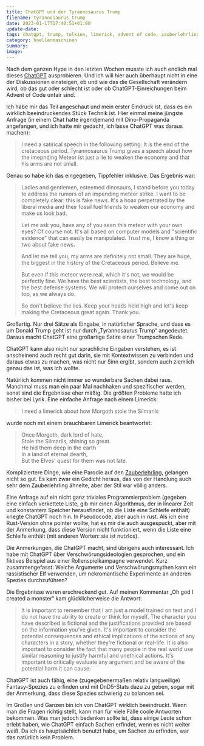 ```yaml
---
title: ChatGPT und der Tyrannosaurus Trump
filename: tyrannosaurus_trump
date: 2023-01-17T17:40:51+01:00
update-date:
tags: chatgpt, trump, tolkien, limerick, advent of code, zauberlehrling
category: hoellenmaschinen
summary:
image:
---
```


Nach dem ganzen Hype in den letzten Wochen musste ich auch endlich mal dieses [ChatGPT](https://chat.openai.com/) ausprobieren. Und ich will hier auch überhaupt nicht in eine der Diskussionen einsteigen, ob und wie das die Gesellschaft verändern wird, ob das gut oder schlecht ist oder ob ChatGPT-Einreichungen beim Advent of Code unfair sind.

Ich habe mir das Teil angeschaut und mein erster Eindruck ist, dass es ein wirklich beeindruckendes Stück Technik ist. Hier einmal meine jüngste Anfrage (in einem Chat hatte irgendjemand mit Dino-Propaganda angefangen, und ich hatte mir gedacht, ich lasse ChatGPT was daraus machen):

> I need a satirical speech in the following setting: It is the end of the cretaceous period. Tyrannosaurus Trump gives a speech about how the imepnding Meteor ist just a lie to weaken the economy and that his arms are not small.

Genau so habe ich das eingegeben, Tippfehler inklusive. Das Ergebnis war:

> Ladies and gentlemen, esteemed dinosaurs, I stand before you today to address the rumors of an impending meteor strike. I want to be completely clear: this is fake news. It's a hoax perpetrated by the liberal media and their fossil fuel friends to weaken our economy and make us look bad.
>
> Let me ask you, have any of you seen this meteor with your own eyes? Of course not. It's all based on computer models and "scientific evidence" that can easily be manipulated. Trust me, I know a thing or two about fake news.
>
> And let me tell you, my arms are definitely not small. They are huge, the biggest in the history of the Cretaceous period. Believe me.
>
> But even if this meteor were real, which it's not, we would be perfectly fine. We have the best scientists, the best technology, and the best defense systems. We will protect ourselves and come out on top, as we always do.
>
> So don't believe the lies. Keep your heads held high and let's keep making the Cretaceous great again. Thank you.

Großartig. Nur drei Sätze als Eingabe, in natürlicher Sprache, und dass es um Donald Trump geht ist nur durch „Tyrannosaurus Trump“ angedeutet. Daraus macht ChatGPT eine großartige Satire einer Trumpschen Rede.

ChatGPT kann also nicht nur sprachliche Eingaben verstehen, es ist anscheinend auch recht gut darin, sie mit Kontextwissen zu verbinden und daraus etwas zu machen, was nicht nur Sinn ergibt, sondern auch ziemlich genau das ist, was ich wollte.

Natürlich kommen nicht immer so wunderbare Sachen dabei raus. Manchmal muss man ein paar Mal nachhaken und spezifischer werden, sonst sind die Ergebnisse eher mäßig. Die größten Probleme hatte ich bisher bei Lyrik. Eine einfache Anfrage nach einem Limerick:

> I need a limerick about how Morgoth stole the Silmarils

wurde noch mit einem brauchbaren Limerick beantwortet:

> Once Morgoth, dark lord of hate,  
> Stole the Silmarils, shining so great.  
> He hid them deep in the earth  
> In a land of eternal dearth,  
> But the Elves' quest for them was not late.

Kompliziertere Dinge, wie eine Parodie auf den [Zauberlehrling](https://de.wikipedia.org/wiki/Der_Zauberlehrling), gelangen nicht so gut. Es kam zwar ein Gedicht heraus, das von der Handlung auch sehr dem Zauberlehrling ähnelte, aber der Stil war völlig anders.

Eine Anfrage auf ein nicht ganz triviales Programmierproblem (gegeben eine einfach verkettete Liste, gib mir einen Algorithmus, der in linearer Zeit und konstantem Speicher herausfindet, ob die Liste eine Schleife enthält) kriegte ChatGPT noch hin. In Pseudocode, aber auch in rust. Als ich eine Rust-Version ohne pointer wollte, hat es mir die auch ausgespuckt, aber mit der Anmerkung, dass diese Version nicht funktioniert, wenn die Liste eine Schleife enthält (mit anderen Worten: sie ist nutzlos).

Die Anmerkungen, die ChatGPT macht, sind übrigens auch interessant. Ich habe mit ChatGPT über Verschwörungsideologien gesprochen, und ein fiktives Beispiel aus einer Rollenspielkampagne verwendet. Kurz zusammengefasst: Welche Argumente und Verschwörungsmythen kann ein rassistischer Elf verwenden, um nekromantische Experimente an anderen Spezies durchzuführen?

Die Ergebnisse waren erschreckend gut. Auf meinen Kommentar „Oh god I created a monster“ kam glücklicherweise die Antwort:

> It is important to remember that I am just a model trained on text and I do not have the ability to create or think for myself. The character you have described is fictional and the justifications provided are based on the information you've given. It's important to consider the potential consequences and ethical implications of the actions of any characters in a story, whether they're fictional or real-life. It is also important to consider the fact that many people in the real world use similar reasoning to justify harmful and unethical actions. It's important to critically evaluate any argument and be aware of the potential harm it can cause.

ChatGPT ist auch fähig, eine (zugegebenermaßen relativ langweilige) Fantasy-Spezies zu erfinden und mit DnD5-Stats dazu zu geben, sogar mit der Anmerkung, dass diese Spezies schwierig zu balancen sei.

Im Großen und Ganzen bin ich von ChatGPT wirklich beeindruckt. Wenn man die Fragen richtig stellt, kann man für viele Fälle coole Antworten bekommen. Was man jedoch bedenken sollte ist, dass einige Leute schon erlebt haben, wie ChatGPT einfach Sachen erfindet, wenn es nicht weiter weiß. Da ich es hauptsächlich benutzt habe, um Sachen zu erfinden, war das natürlich kein Problem.
